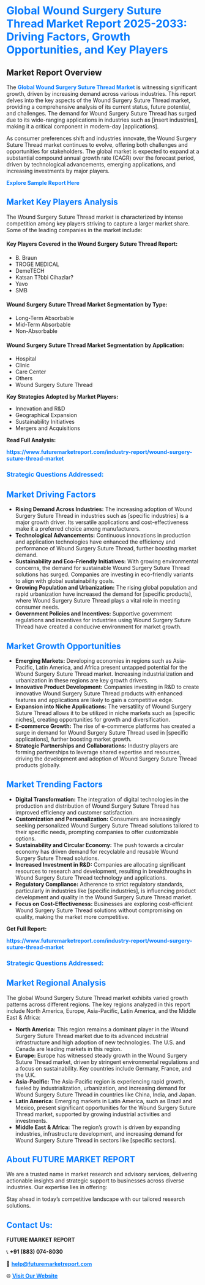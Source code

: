 <h1 style="color: #007BFF;">Global Wound Surgery Suture Thread Market Report 2025-2033: Driving Factors, Growth Opportunities, and Key Players</h1>

<section id="overview">
<h2>Market Report Overview</h2>
<p>The <a href="https://www.futuremarketreport.com/industry-report/wound-surgery-suture-thread-market" style="color: #007BFF; text-decoration: none;"><strong>Global Wound Surgery Suture Thread Market</strong></a> is witnessing significant growth, driven by increasing demand across various industries. This report delves into the key aspects of the Wound Surgery Suture Thread market, providing a comprehensive analysis of its current status, future potential, and challenges. The demand for Wound Surgery Suture Thread has surged due to its wide-ranging applications in industries such as [insert industries], making it a critical component in modern-day [applications].</p>
<p>As consumer preferences shift and industries innovate, the Wound Surgery Suture Thread market continues to evolve, offering both challenges and opportunities for stakeholders. The global market is expected to expand at a substantial compound annual growth rate (CAGR) over the forecast period, driven by technological advancements, emerging applications, and increasing investments by major players.</p>
</section>

<section id="overview">
<p><a href="https://www.futuremarketreport.com/request-sample/reportId=124189" style="color: #007BFF; text-decoration: none;"><strong>Explore Sample Report Here</strong></a></p>
</section>

<section id="key-players">
<h2 style="color: #007BFF;">Market Key Players Analysis</h2>
<p>The Wound Surgery Suture Thread market is characterized by intense competition among key players striving to capture a larger market share. Some of the leading companies in the market include:</p>
<h4>Key Players Covered in the Wound Surgery Suture Thread Report:</h4>
<ul><li>B. Braun</li><li>TROGE MEDICAL</li><li>DemeTECH</li><li>Katsan T?bbi Cihazlar?</li><li>Yavo</li><li>SMB</li></ul>
<h4>Wound Surgery Suture Thread Market Segmentation by Type:</h4>
<ul><li>Long-Term Absorbable</li><li>Mid-Term Absorbable</li><li>Non-Absorbable</li></ul>

<h4>Wound Surgery Suture Thread Market Segmentation by Application:</h4>
<ul><li>Hospital</li><li>Clinic</li><li>Care Center</li><li>Others</li><li>Wound Surgery Suture Thread</li></ul>
<p><strong>Key Strategies Adopted by Market Players:</strong></p>
<ul>
<li>Innovation and R&D</li>
<li>Geographical Expansion</li>
<li>Sustainability Initiatives</li>
<li>Mergers and Acquisitions</li>
</ul>
</section>

<section>
<p><strong>Read Full Analysis: </strong></p><a href="https://www.futuremarketreport.com/industry-report/wound-surgery-suture-thread-market" style="color: #007BFF; text-decoration: none;"><strong>https://www.futuremarketreport.com/industry-report/wound-surgery-suture-thread-market</strong></a>
<h3 style="color: #007BFF;">Strategic Questions Addressed:</h3>
</section>

<section id="driving-factors">
<h2 style="color: #007BFF;">Market Driving Factors</h2>
<ul>
<li><strong>Rising Demand Across Industries:</strong> The increasing adoption of Wound Surgery Suture Thread in industries such as [specific industries] is a major growth driver. Its versatile applications and cost-effectiveness make it a preferred choice among manufacturers.</li>
<li><strong>Technological Advancements:</strong> Continuous innovations in production and application technologies have enhanced the efficiency and performance of Wound Surgery Suture Thread, further boosting market demand.</li>
<li><strong>Sustainability and Eco-Friendly Initiatives:</strong> With growing environmental concerns, the demand for sustainable Wound Surgery Suture Thread solutions has surged. Companies are investing in eco-friendly variants to align with global sustainability goals.</li>
<li><strong>Growing Population and Urbanization:</strong> The rising global population and rapid urbanization have increased the demand for [specific products], where Wound Surgery Suture Thread plays a vital role in meeting consumer needs.</li>
<li><strong>Government Policies and Incentives:</strong> Supportive government regulations and incentives for industries using Wound Surgery Suture Thread have created a conducive environment for market growth.</li>
</ul>
</section>

<section id="growth-opportunities">
<h2 style="color: #007BFF;">Market Growth Opportunities</h2>
<ul>
<li><strong>Emerging Markets:</strong> Developing economies in regions such as Asia-Pacific, Latin America, and Africa present untapped potential for the Wound Surgery Suture Thread market. Increasing industrialization and urbanization in these regions are key growth drivers.</li>
<li><strong>Innovative Product Development:</strong> Companies investing in R&D to create innovative Wound Surgery Suture Thread products with enhanced features and applications are likely to gain a competitive edge.</li>
<li><strong>Expansion into Niche Applications:</strong> The versatility of Wound Surgery Suture Thread allows it to be utilized in niche markets such as [specific niches], creating opportunities for growth and diversification.</li>
<li><strong>E-commerce Growth:</strong> The rise of e-commerce platforms has created a surge in demand for Wound Surgery Suture Thread used in [specific applications], further boosting market growth.</li>
<li><strong>Strategic Partnerships and Collaborations:</strong> Industry players are forming partnerships to leverage shared expertise and resources, driving the development and adoption of Wound Surgery Suture Thread products globally.</li>
</ul>
</section>

<section id="trending-factors">
<h2 style="color: #007BFF;">Market Trending Factors</h2>
<ul>
<li><strong>Digital Transformation:</strong> The integration of digital technologies in the production and distribution of Wound Surgery Suture Thread has improved efficiency and customer satisfaction.</li>
<li><strong>Customization and Personalization:</strong> Consumers are increasingly seeking personalized Wound Surgery Suture Thread solutions tailored to their specific needs, prompting companies to offer customizable options.</li>
<li><strong>Sustainability and Circular Economy:</strong> The push towards a circular economy has driven demand for recyclable and reusable Wound Surgery Suture Thread solutions.</li>
<li><strong>Increased Investment in R&D:</strong> Companies are allocating significant resources to research and development, resulting in breakthroughs in Wound Surgery Suture Thread technology and applications.</li>
<li><strong>Regulatory Compliance:</strong> Adherence to strict regulatory standards, particularly in industries like [specific industries], is influencing product development and quality in the Wound Surgery Suture Thread market.</li>
<li><strong>Focus on Cost-Effectiveness:</strong> Businesses are exploring cost-efficient Wound Surgery Suture Thread solutions without compromising on quality, making the market more competitive.</li>
</ul>
</section>

<section>
<p><strong>Get Full Report: </strong></p><a href="https://www.futuremarketreport.com/industry-report/wound-surgery-suture-thread-market" style="color: #007BFF; text-decoration: none;"><strong>https://www.futuremarketreport.com/industry-report/wound-surgery-suture-thread-market</strong></a>
<h3 style="color: #007BFF;">Strategic Questions Addressed:</h3>
</section>


<section id="regional-analysis">
<h2 style="color: #007BFF;">Market Regional Analysis</h2>
<p>The global Wound Surgery Suture Thread market exhibits varied growth patterns across different regions. The key regions analyzed in this report include North America, Europe, Asia-Pacific, Latin America, and the Middle East & Africa:</p>
<ul>
<li><strong>North America:</strong> This region remains a dominant player in the Wound Surgery Suture Thread market due to its advanced industrial infrastructure and high adoption of new technologies. The U.S. and Canada are leading markets in this region.</li>
<li><strong>Europe:</strong> Europe has witnessed steady growth in the Wound Surgery Suture Thread market, driven by stringent environmental regulations and a focus on sustainability. Key countries include Germany, France, and the U.K.</li>
<li><strong>Asia-Pacific:</strong> The Asia-Pacific region is experiencing rapid growth, fueled by industrialization, urbanization, and increasing demand for Wound Surgery Suture Thread in countries like China, India, and Japan.</li>
<li><strong>Latin America:</strong> Emerging markets in Latin America, such as Brazil and Mexico, present significant opportunities for the Wound Surgery Suture Thread market, supported by growing industrial activities and investments.</li>
<li><strong>Middle East & Africa:</strong> The region’s growth is driven by expanding industries, infrastructure development, and increasing demand for Wound Surgery Suture Thread in sectors like [specific sectors].</li>
</ul>
</section>

<footer>
<h2 style="color: #007BFF;">About FUTURE MARKET REPORT</h2>
<p>We are a trusted name in market research and advisory services, delivering actionable insights and strategic support to businesses across diverse industries. Our expertise lies in offering:</p>

<p>Stay ahead in today’s competitive landscape with our tailored research solutions.</p>

<h2 style="color: #007BFF;">Contact Us:</h2>
<p><strong>FUTURE MARKET REPORT</strong></p>
<p>📞 <strong>+91 (883) 074-8030</strong></p>
<p>📧 <strong><a href="mailto:help@futuremarketreport.com" style="color: #007BFF;">help@futuremarketreport.com</a></strong></p>
<p>🌐 <strong><a href="https://www.futuremarketreport.com/" style="color: #007BFF;">Visit Our Website</a></strong></p>
</footer>